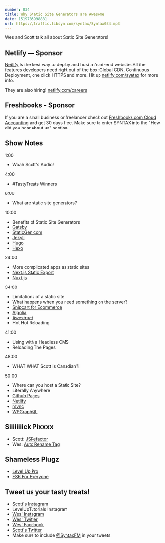 ```yaml
---
number: 034
title: Why Static Site Generators are Awesome
date: 1519785998881
url: https://traffic.libsyn.com/syntax/Syntax034.mp3
---
```


Wes and Scott talk all about Static Site Generators!

## Netlify — Sponsor

[Netlify](https://netlify.com/syntax) is the best way to deploy and host a front-end website. All the features developers need right out of the box: Global CDN, Continuous Deployment, one click HTTPS and more. Hit up [netlify.com/syntax](https://netlify.com/syntax) for more info.

They are also hiring! [netlify.com/careers](https://netlify.com/careers)


## Freshbooks - Sponsor

If you are a small business or freelancer check out [Freshbooks.com Cloud Accounting](https://freshbooks.com/syntax) and get 30 days free. Make sure to enter SYNTAX into the "How did you hear about us" section.


## Show Notes

1:00

* Woah Scott's Audio!

4:00

* #TastyTreats Winners

8:00

* What are static site generators?

10:00

* Benefits of Static Site Generators
* [Gatsby](https://www.gatsbyjs.org/)
* [StaticGen.com](https://www.staticgen.com/)
* [Jekyll](https://www.staticgen.com/jekyll)
* [Hugo](https://www.staticgen.com/hugo)
* [Hexo](https://www.staticgen.com/hexo)

24:00

* More complicated apps as static sites
* [Next.js Static Export](https://github.com/zeit/next.js#static-html-export)
* [Nuxt.js](https://nuxtjs.org/)

34:00

* Limitations of a static site
* What happens when you need something on the server?
* [Snipcart for Ecommerce](https://snipcart.com/syntax)
* [Algolia](https://www.algolia.com/)
* [Awestruct](http://awestruct.org/)
* Hot Hot Reloading

41:00

* Using with a Headless CMS
* Reloading The Pages

48:00

* WHAT WHAT Scott is Canadian?!

50:00

* Where can you host a Static Site?
* Literally Anywhere
* [Github Pages](https://pages.github.com/)
* [Netlify](https://netlify.com/syntax)
* [rsync](https://en.wikipedia.org/wiki/Rsync)
* [WPGraphQL](https://github.com/wp-graphql/wp-graphql)


## Siiiiiiiick Pixxxx
* Scott: [JSRefactor](https://marketplace.visualstudio.com/items?itemName=cmstead.jsrefactor)
* Wes: [Auto Rename Tag](https://marketplace.visualstudio.com/items?itemName=formulahendry.auto-rename-tag)


## Shameless Plugz
* [Level Up Pro](https://LevelUpTutorials.com/pro)
* [ES6 For Everyone](https://ES6.io)

## Tweet us your tasty treats!

* [Scott's Instagram](https://www.instagram.com/stolinski/)
* [LevelUpTutorials Instagram](https://www.instagram.com/LevelUpTutorials/)
* [Wes' Instagram](https://www.instagram.com/wesbos/)
* [Wes' Twitter](https://twitter.com/wesbos)
* [Wes' Facebook](https://www.facebook.com/wesbos.developer)
* [Scott's Twitter](https://twitter.com/stolinski)
* Make sure to include [@SyntaxFM](https://twitter.com/SyntaxFM) in your tweets
